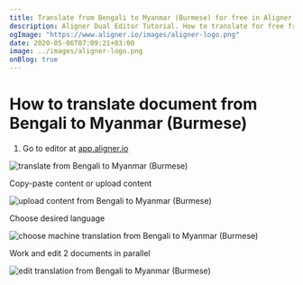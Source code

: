 ```yaml
---
title: Translate from Bengali to Myanmar (Burmese) for free in Aligner Editor
description: Aligner Dual Editor Tutorial. How to translate for free from Bengali to Myanmar (Burmese). Aligner is multilingual document management platform. 
ogImage: "https://www.aligner.io/images/aligner-logo.png"
date: 2020-05-06T07:09:21+03:00
image: ../images/aligner-logo.png
onBlog: true
---
```


# How to translate document from Bengali to Myanmar (Burmese)

1. Go to editor at [app.aligner.io](https://app.aligner.io "Aligner App web page")

![translate from Bengali to Myanmar (Burmese)](../aligner-blank-editor.png "translate from Bengali to Myanmar (Burmese)")

Copy-paste content or upload content

![upload content from Bengali to Myanmar (Burmese)](../aligner-uploaded-document.png "upload content from Bengali to Myanmar (Burmese)")

Choose desired language

![choose machine translation from Bengali to Myanmar (Burmese)](../aligner-language-dropdown.png "choose machine translation from Bengali to Myanmar (Burmese)")

Work and edit 2 documents in parallel

![edit translation from Bengali to Myanmar (Burmese)](../aligner-double-sitded-editor.png "edit translation from Bengali to Myanmar (Burmese)")

